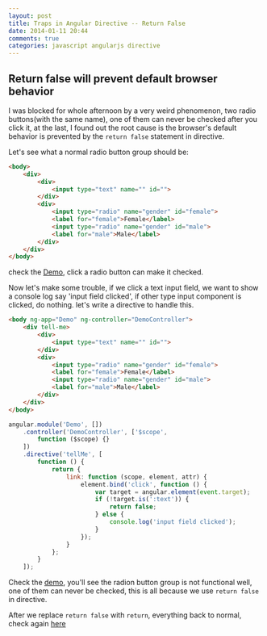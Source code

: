 ```yaml
---
layout: post
title: Traps in Angular Directive -- Return False
date: 2014-01-11 20:44
comments: true
categories: javascript angularjs directive
---
```

## Return false will prevent default browser behavior
I was blocked for whole afternoon by a very weird phenomenon, two radio buttons(with the same name), one of them can never be checked after you click it, at the last, I found out the root cause is the browser's default behavior is prevented by the `return false` statement in directive.

Let's see what a normal radio button group should be:
```html
<body>
    <div>
        <div>
            <input type="text" name="" id="">
        </div>
        <div>
            <input type="radio" name="gender" id="female">
            <label for="female">Female</label>
            <input type="radio" name="gender" id="male">
            <label for="male">Male</label>
        </div>
    </div>
</body>
```
check the [Demo](http://jsbin.com/iKelIko/2/edit?html,css,js,output), click a radio button can make it checked.

Now let's make some trouble, if we click a text input field, we want to show a console log say 'input field clicked', if other type input component is clicked, do nothing. let's write a directive to handle this.
```html
<body ng-app="Demo" ng-controller="DemoController">
    <div tell-me>
        <div>
            <input type="text" name="" id="">
        </div>
        <div>
            <input type="radio" name="gender" id="female">
            <label for="female">Female</label>
            <input type="radio" name="gender" id="male">
            <label for="male">Male</label>
        </div>
    </div>
</body>
```
```javascript
angular.module('Demo', [])
    .controller('DemoController', ['$scope',
        function ($scope) {}
    ])
    .directive('tellMe', [
        function () {
            return {
                link: function (scope, element, attr) {
                    element.bind('click', function () {
                        var target = angular.element(event.target);
                        if (!target.is(':text')) {
                            return false;
                        } else {
                            console.log('input field clicked');
                        }
                    });
                }
            };
        }
    ]);
```
Check the [demo](http://jsbin.com/alovifeJ/4/edit?output), you'll see the radion button group is not functional well, one of them can never be checked, this is all because we use `return false` in directive.

After we replace `return false` with `return`, everything back to normal, check again [here](http://jsbin.com/alovifeJ/5/edit?output)